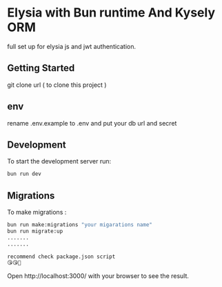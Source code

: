 # Elysia with Bun runtime And Kysely ORM
full set up for elysia js and jwt authentication.

## Getting Started
git clone url ( to clone this project )

## env
rename .env.example to .env and put your db url and secret

## Development
To start the development server run:
```bash
bun run dev
```
## Migrations
To make migrations :
```bash
bun run make:migrations "your migarations name"
bun run migrate:up
.......
.......

recommend check package.json script
😘😘🥰

```

Open http://localhost:3000/ with your browser to see the result.
